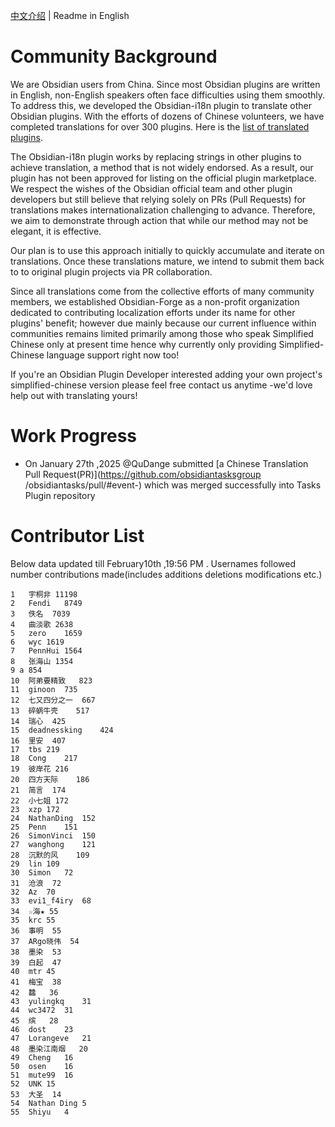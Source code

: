 [中文介绍](https://github.com/Obsidian-Forge/.github/blob/main/profile/README.md)
| Readme in English

# Community Background

We are Obsidian users from China. Since most Obsidian plugins are written in English, non-English speakers often face difficulties using them smoothly. To address this, we developed the Obsidian-i18n plugin to translate other Obsidian plugins. With the efforts of dozens of Chinese volunteers, we have completed translations for over 300 plugins. Here is the [list of translated plugins](https://vika.cn/share/shrULbfcRrjrXZVfMA9P4/dstYkrs9t44YXVqf1r/viwriSAj9INh6).


The Obsidian-i18n plugin works by replacing strings in other plugins to achieve translation, a method that is not widely endorsed. As a result, our plugin has not been approved for listing on the official plugin marketplace. We respect the wishes of the Obsidian official team and other plugin developers but still believe that relying solely on PRs (Pull Requests) for translations makes internationalization challenging to advance. Therefore, we aim to demonstrate through action that while our method may not be elegant, it is effective.


Our plan is to use this approach initially to quickly accumulate and iterate on translations. Once these translations mature, we intend to submit them back to to original plugin projects via PR collaboration.


Since all translations come from the collective efforts of many community members, we established Obsidian-Forge as a non-profit organization dedicated to contributing localization efforts under its name for other plugins' benefit; however due mainly because our current influence within communities remains limited primarily among those who speak Simplified Chinese only at present time hence why currently only providing Simplified-Chinese language support right now too!


If you're an Obsidian Plugin Developer interested adding your own project's simplified-chinese version please feel free contact us anytime -we'd love help out with translating yours!


# Work Progress
- On January 27th ,2025 @QuDange submitted [a Chinese Translation Pull Request(PR)](https://github.com/obsidiantasksgroup /obsidiantasks/pull/#event-) which was merged successfully into Tasks Plugin repository 

# Contributor List 
Below data updated till February10th ,19:56 PM . Usernames followed number contributions made(includes additions deletions modifications etc.)

```
1	宇桐非	11198
2	Fendi	8749
3	佚名	7039
4	曲淡歌	2638
5	zero	1659
6	wyc	1619
7	PennHui	1564
8	张海山	1354
9 a	854
10	阿弟要精致	823
11	ginoon	735
12	七又四分之一	667
13	碎蜗牛壳	517
14	瑞心	425
15	deadnessking	424
16	里安	407
17	tbs	219
18	Cong	217
19	彼岸花	216
20	四方天际	186
21	简言	174
22	小七姐	172
23	xzp	172
24	NathanDing	152
25	Penn	151
26	SimonVinci	150
27	wanghong	121
28	沉默的风	109
29	lin	109
30	Simon	72
31	沧浪	72
32	Az	70
33	evi1_f4iry	68
34	☆海★	55
35	krc	55
36	事明	55
37	ARgo晓伟	54
38	墨染	53
39	白起	47
40	mtr	45
41	梅宝	38
42	䲜	36
43	yulingkq	31
44	wc3472	31
45	缤	28
46	dost	23
47	Lorangeve	21
48	墨染江南烟	20
49	Cheng	16
50	osen	16
51	mute99	16
52	UNK	15
53	大圣	14
54	Nathan Ding	5
55	Shiyu	4
```
